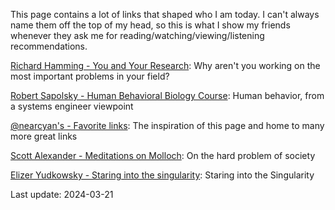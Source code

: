 This page contains a lot of links that shaped who I am today. I can't always name them off the top of my head, so this is what I show my friends whenever they ask me for reading/watching/viewing/listening recommendations.


[Richard Hamming - You and Your Research](https://gwern.net/doc/science/1986-hamming): Why aren't you working on the most important problems in your field?

[Robert Sapolsky - Human Behavioral Biology Course](https://www.youtube.com/watch?v=NNnIGh9g6fA&list=PL848F2368C90DDC3D): Human behavior, from a systems engineer viewpoint

[@nearcyan's - Favorite links](https://near.blog/my-favorite-links/): The inspiration of this page and home to many more great links

[Scott Alexander - Meditations on Molloch](https://slatestarcodex.com/2014/07/30/meditations-on-moloch/): On the hard problem of society

[Elizer Yudkowsky - Staring into the singularity](https://slatestarcodex.com/2014/07/30/meditations-on-moloch/): Staring into the Singularity 


Last update: 2024-03-21



